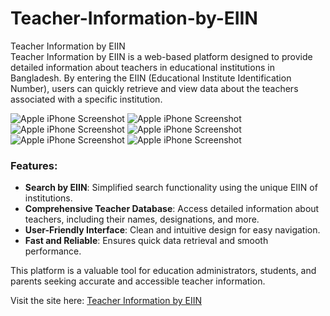 # Teacher-Information-by-EIIN
Teacher Information by EIIN  
Teacher Information by EIIN is a web-based platform designed to provide detailed information about teachers in educational institutions in Bangladesh. By entering the EIIN (Educational Institute Identification Number), users can quickly retrieve and view data about the teachers associated with a specific institution.

![Apple iPhone Screenshot](https://github.com/shahin0075/Teacher-Information-by-EIIN/blob/main/Apple%20iPhone%2016%20Pro%20Max%20Screenshot%201.png?raw=true)
![Apple iPhone Screenshot](https://github.com/shahin0075/Teacher-Information-by-EIIN/blob/main/Apple%20iPhone%2016%20Pro%20Max%20Screenshot%202.png?raw=true)
![Apple iPhone Screenshot](https://github.com/shahin0075/Teacher-Information-by-EIIN/blob/main/Apple%20iPhone%2016%20Pro%20Max%20Screenshot%203.png?raw=true)
![Apple iPhone Screenshot](https://github.com/shahin0075/Teacher-Information-by-EIIN/blob/main/Apple%20iPhone%2016%20Pro%20Max%20Screenshot%204.png?raw=true)
![Apple iPhone Screenshot](https://github.com/shahin0075/Teacher-Information-by-EIIN/blob/main/Apple%20iPhone%2016%20Pro%20Max%20Screenshot%205.png?raw=true)
![Apple iPhone Screenshot](https://github.com/shahin0075/Teacher-Information-by-EIIN/blob/main/Apple%20iPhone%2016%20Pro%20Max%20Screenshot%206.png?raw=true)

### Features:
- **Search by EIIN**: Simplified search functionality using the unique EIIN of institutions.
- **Comprehensive Teacher Database**: Access detailed information about teachers, including their names, designations, and more.
- **User-Friendly Interface**: Clean and intuitive design for easy navigation.
- **Fast and Reliable**: Ensures quick data retrieval and smooth performance.

This platform is a valuable tool for education administrators, students, and parents seeking accurate and accessible teacher information.

Visit the site here: [Teacher Information by EIIN](https://shahin0075.github.io/Teacher-Information-by-EIIN/)

